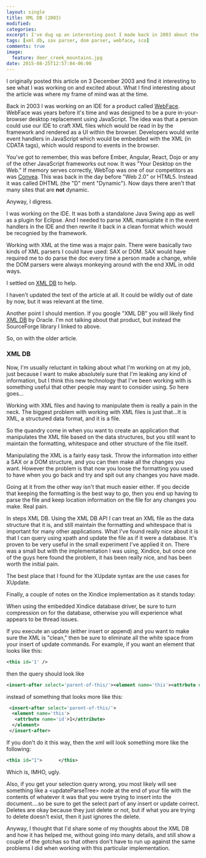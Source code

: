 ```yaml
---
layout: single
title: XML DB (2003)
modified:
categories:
excerpt: I've dug up an interesting post I made back in 2003 about the SourceForge project "XML DB"
tags: [xml db, sax parser, dom parser, webface, sco]
comments: true
image:
  feature: deer_creek_mountains.jpg
date: 2015-08-25T12:57:04-06:00
---
```


I originally posted this article on 3 December 2003 and find it interesting to see what I was working on and excited about. What I find interesting about the article was where my frame of mind was at the time.

Back in 2003 I was working on an IDE for a product called [WebFace][webface]. WebFace was years before it's time and was designed to be a pure in-your-browser desktop replacement using JavaScript. The idea was that a person could use our IDE to craft XML files which would be read in by the framework and rendered as a UI within the browser. Developers would write event handlers in JavaScript which would be embedded with the XML (in CDATA tags), which would respond to events in the browser.

You've got to remember, this was before Ember, Angular, React, Dojo or any of the other JavaScript frameworks out now. It was "Your Desktop on the Web." If memory serves correctly, WebTop was one of our competitors as was [Convea][convea]. This was back in the day before "Web 2.0" or HTML5. Instead it was called DHTML (the "D" ment "Dynamic"). Now days there aren't that many sites that are **not** dynamic.

Anyway, I digress.

I was working on the IDE. It was both a standalone Java Swing app as well as a plugin for Eclipse. And I needed to parse XML maniuplate it in the event handlers in the IDE and then rewrite it back in a clean format which would be recognied by the framework.

Working with XML at the time was a major pain. There were basically two kinds of XML parsers I could have used: SAX or DOM. SAX would have required me to do parse the doc every time a person made a change, while the DOM parsers were always monkeying around with the end XML in odd ways.

I settled on [XML DB][xmldb] to help.

I haven't updated the text of the article at all. It could be wildly out of date by now, but it was relevant at the time.

Another point I should mention. If you google "XML DB" you will likely find [XML DB][oracle] by Oracle. I'm not talking about that product, but instead the SourceForge library I linked to above.

So, on with the older article.

### XML DB

Now, I'm usually reluctant in talking about what I'm working on at my job, just because I want to make absolutely sure that I'm leaking any kind of information, but I think this new technology that I've been working with is something useful that other people may want to consider using. So here goes...

Working with XML files and having to manipulate them is really a pain in the neck.  The biggest problem with working with XML files is just that...It is XML, a structured data format, and it is a file.

So the quandry come in when you want to create an application that manipulates the XML file based on the data structures, but you still want to maintain the formatting, whitespace and other structure of the file itself.

Manipulating the XML is a fairly easy task.  Throw the information into either a SAX or a DOM structure, and you can then make all the changes you want.  However the problem is that now you loose the formatting you used to have when you go back and try and spit out any changes you have made.

Going at it from the other way isn't that much easier either.  If you decide that keeping the formatting is the best way to go, then you end up having to parse the file and keep location information on the file for any changes you make.  Real pain.

In steps XML DB. Using the XML DB API I can treat an XML file as the data structure that it is, and still maintain the formatting and whitespace that is important for many other applications.  What I've found really nice about it is that I can query using xpath and update the file as if it were a database.  It's proven to be very useful in the small experiment I've applied it on.  There was a small but with the implementation I was using, Xindice, but once one of the guys here found the problem, it has been really nice, and has been worth the initial pain.

The best place that I found for the XUpdate syntax are the use cases for XUpdate.

Finally, a couple of notes on the Xindice implementation as it stands today:

When using the embedded Xindice database driver, be sure to turn compression on for the database, otherwise you will experience what appears to be thread issues.

If you execute an update (either insert or append) and you want to make sure the XML is "clean," then be sure to eliminate all the white space from your insert of update commands.  For example, if you want an element that looks like this:

~~~ xml
<this id='1' />
~~~

then the query should look like

~~~ xml
<insert-after select='parent-of-this/'><element name='this'><attrbute name='id'>1</attribute></element></insert-after>
~~~

instead of something that looks more like this:

~~~ xml
 <insert-after select='parent-of-this/'>
  <element name='this'>
   <attrbute name='id'>1</attribute>
  </element>
 </insert-after>
~~~

If you don't do it this way, then the xml will look something more like the following:

~~~ xml
<this id="1">      </this>
~~~

Which is, IMHO, ugly.

Also, if you get your selection query wrong, you most likely will see something like a &lt;updateParseTree&gt; node at the end of your file with the contents of whatever it was that you were trying to insert into the document....so be sure to get the select part of any insert or update correct.  Deletes are okay because they just delete or not, but if what you are trying to delete doesn't exist, then it just ignores the delete.

Anyway, I thought that I'd share some of my thoughts about the XML DB and how it has helped me, without going into many details, and still show a couple of the gotchas so that others don't have to run up against the same problems I did when working with this particular implementation.

[webface]: http://www2.sys-con.com/itsg/virtualcd/webservices/archives/0306/barbash/index.html
[xmldb]: http://xmldb-org.sourceforge.net/
[oracle]: http://www.oracle.com/technetwork/database/database-technologies/xmldb/overview/index.html
[convea]: https://web.archive.org/web/20030922054816/http://www.convea.com/
